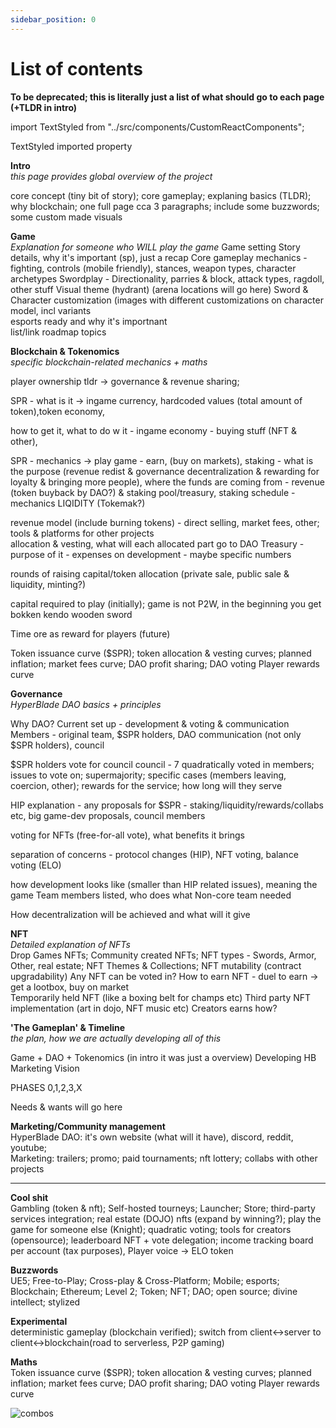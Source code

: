 ```yaml
---
sidebar_position: 0
---
```


# List of contents

**To be deprecated; this is literally just a list of what should go to each page (+TLDR in intro)**

import TextStyled from "../src/components/CustomReactComponents";

<TextStyled fontSize='2rem' fontWeight='bold' textDecoration='underline' fontStyle='italic' color="var(--ifm-color-primary)" >TextStyled imported property</TextStyled>

**Intro**  
_this page provides global overview of the project_

core concept (tiny bit of story); core gameplay; explaning basics (TLDR); why blockchain; one full page cca 3 paragraphs; include some buzzwords; some custom made visuals

**Game**  
_Explanation for someone who WILL play the game_
Game setting
Story details, why it's important (sp), just a recap
Core gameplay mechanics - fighting, controls (mobile friendly), stances, weapon types, character archetypes
Swordplay - Directionality, parries & block, attack types, ragdoll, other stuff
Visual theme (hydrant) (arena locations will go here)
Sword & Character customization (images with different customizations on character model, incl variants  
esports ready and why it's importnant  
list/link roadmap topics

**Blockchain & Tokenomics**  
_specific blockchain-related mechanics + maths_

player ownership tldr -> governance & revenue sharing;

SPR - what is it -> ingame currency, hardcoded values (total amount of token),token economy,

how to get it, what to do w it - ingame economy - buying stuff (NFT & other),

SPR - mechanics -> play game - earn, (buy on markets), staking - what is the purpose (revenue redist & governance decentralization & rewarding for loyalty & bringing more people), where the funds are coming from - revenue (token buyback by DAO?) & staking pool/treasury, staking schedule - mechanics
LIQIDITY (Tokemak?)

revenue model (include burning tokens) - direct selling, market fees, other; tools & platforms for other projects  
allocation & vesting, what will each allocated part go to
DAO Treasury - purpose of it - expenses on development - maybe specific numbers

rounds of raising capital/token allocation (private sale, public sale & liquidity, minting?)

capital required to play (initially); game is not P2W, in the beginning you get bokken kendo wooden sword

Time ore as reward for players (future)

Token issuance curve ($SPR); token allocation & vesting curves; planned inflation; market fees curve; DAO profit sharing; DAO voting
Player rewards curve

**Governance**  
_HyperBlade DAO basics + principles_

Why DAO?
Current set up - development & voting & communication
Members - original team, $SPR holders, DAO communication (not only $SPR holders), council

$SPR holders vote for council
council - 7 quadratically voted in members; issues to vote on; supermajority; specific cases (members leaving, coercion, other); rewards for the service; how long will they serve

HIP explanation - any proposals for $SPR - staking/liquidity/rewards/collabs etc, big game-dev proposals, council members

voting for NFTs (free-for-all vote), what benefits it brings

separation of concerns - protocol changes (HIP), NFT voting, balance voting (ELO)

how development looks like (smaller than HIP related issues), meaning the game
Team members listed, who does what
Non-core team needed

How decentralization will be achieved and what will it give

**NFT**  
_Detailed explanation of NFTs_  
Drop Games NFTs; Community created NFTs; NFT types - Swords, Armor, Other, real estate; NFT Themes & Collections; NFT mutability (contract upgradability)
Any NFT can be voted in?
How to earn NFT - duel to earn -> get a lootbox, buy on market  
Temporarily held NFT (like a boxing belt for champs etc)
Third party NFT implementation (art in dojo, NFT music etc)
Creators earns how?

<!-- **Technical part**
_how the game is built_
specific aspects tying game to blockchain
UE5; contracts & audits; L2 solution used; risks; store specific; DAO mechanisms; how to make purchases; or sell stuff; more graphs of token/NFT etc

security; accessibility; censorship resistance; decentralization -->

**'The Gameplan' & Timeline**  
_the plan, how we are actually developing all of this_

Game + DAO + Tokenomics (in intro it was just a overview)
Developing HB
Marketing
Vision

PHASES 0,1,2,3,X

Needs & wants will go here

**Marketing/Community management**  
HyperBlade DAO: it's own website (what will it have), discord, reddit, youtube;  
Marketing: trailers; promo; paid tournaments; nft lottery; collabs with other projects

---

**Cool shit**  
Gambling (token & nft); Self-hosted tourneys; Launcher; Store; third-party services integration; real estate (DOJO) nfts (expand by winning?); play the game for someone else (Knight); quadratic voting; tools for creators (opensource); leaderboard NFT + vote delegation; income tracking board per account (tax purposes), Player voice -> ELO token

**Buzzwords**  
UE5; Free-to-Play; Cross-play & Cross-Platform; Mobile; esports; Blockchain; Ethereum; Level 2; Token; NFT; DAO; open source; divine intellect; stylized

**Experimental**  
deterministic gameplay (blockchain verified); switch from client<->server to client<->blockchain(road to serverless, P2P gaming)

**Maths**  
Token issuance curve ($SPR); token allocation & vesting curves; planned inflation; market fees curve; DAO profit sharing; DAO voting
Player rewards curve

<!-- Active player curves:

Three key values that Hyperblade NFTs have are: utility, artistry, and scarcity.
a = [(0,0),(1,1000),(2,2200),(3,2500),(4,3000),(5,4000),(6,3500),(7,3200),(8,4800),(9,6500),(10,7500),(11,7700),(12,7000),(14,6800),(18,26600),(20,30000),(22,32000),(24,28000),(26,26000),(28,40000),(30,20000),(32,15000),(34,11000),(36,12000)]

$$
\left(\frac{-3x^{3/2}}{x^{-1/3}}\right)^{3}
$$

Let $f:[a,b]  to  R$ be Riemann integrable. Let $F:[a,b]\to\R$ be $F(x)=\int_{a}^{x}f(t)dt$. Then $$F$$ is continuous, and at all $x$ such that $f$ is continuous at $x$, $F$ is differentiable at $x$ with $F'(x)=f(x)$. -->

<!-- ---

Spacerock $SPR governance token, earned by staking/playing/NFT trade/completing tasks in Hypergraph. Keep your shit staked for set periods of time to earn even more $$$ (or even nfts!), LIST MORE INCENTIVES FOR PRICE TO MOON

Decentralized game with it's own universe, we aim for the players and creators to become the owners of the platform itself. Tokenholders will be able to participate in voting/creating tasks/get a revenue share (coming primary from sales fees/nft creation fees/yield farming/classic revenue stream)

Play to earn (how to get token), which incentivises players to play lol:
duel to earn
scheduled tourneys
participating in stuff like - voting (gov and NFT)
rewards for minting/creating NFT
reimbursing marketplace fees

In the near future, Drop DAO will be fully self managed as it should be all through Hypergraph.
Hypergraph is Drop's bleeding edge free-for-all project management platform, where tasks are linked in nodes. Earn $SPR by completing tasks (via Drop DAO)

Token Allocation & Release schedule:

1. DROP DAO Treasury
2. DROP Games (Drop corporation)
3. Market Sale (whether private/public)
4. Some mfers (advisors?)

Drop DAO allocates $SPR for:

1. Internal HB Economy
2. Token economy

x. Third party incentives (voted in by DAO)

**Voting:** \
Initally it's Drop Games calling all the shots, later the community will take the rule through the DAO

HOWEVER - it's actual players who should be guiding where the game goes gameplay-wise, since it's them who play the game
Voting on NFTs can involve $SPR holders

Quadratic voting with delegation is the preferred way of voting

**ELO Token:** \
Proposed idea: player-participation token - think ELO score, when players play the game they earn the token -> finishing matches, winning over better opponents in ranked, leaderboard with the list of players rated by ELO token. fixed rate hyperinflation (tokens earned this year will have half the voting power compared to the amount of tokens you'd earn by playing/winning the same amount of matches the next year) you can vote (quadratically) with this token, this leads to active players being able to participate in game-balance affecting decisions. Token is non-transferable (you can't sell it), but you can delegate your token to players you choose (i.e. select the player on the leaderboard with the same playstyle and give him your voting power).

## Roadmap

Well do tons of good shit over the time

##

Enter the game
At first (semi-closed game), there should be some capital reuquirement to play the game, which should be eventually lowered or abolished (after all we want to have a game thats accessible for all) -->

<!-- Duel to Earn
Community owned, DAO governance, players are involved in governance and receive a share from the earnings (they duel to earn, then stake their tokens)
Hyperblade = Blade Symphony with NFTs

Game First. Everything else is built as an infrastructure around it. Game must be fun to play. Game must be playable and accessible.

You fight opponenets with swords and earn monies that you can spend on NFTs n shit, players own their NFTS and are able to do anything with em.

This is a cool game because its on Unreal 5 and its free-to-play and will be opensource with fucking blockchain and NFT.

Connect with your metamask account, download the game **_Duel to earn_**

The point of this game is for players to enjoy the gameplay, posibilities to earn are just as important for the sake of us getting rich.



## Voting & ELO token _(yeah Tim, this will be better for HIP)_

Kicks in later with full Hyperblade DAO adoption, playerz only.

Earn this token by playing the game and winning over players, classic ELO scoring system. Easy to understand for players coming from other games. (Winning over better players gives you more $ELO than over lower ranked opponents).

$ELO is always tied to players account/blockchain address.

Players will vote only on gameplay affecting decision (balance, etc), quadratic voting with delegation. Delegate (you can pick your favorite player on the leaderboard),

whoever can propose the change, the change will be added as a task to the DAO system, price will be set like in Gitcoin DAO, and covered by Hyperblade treasury, it should rise if nobody is taking/completing the task. After verifying the completion and validity (should reviewers be staking their $SPR token?) reward will be released from the escrow account.

_Who will be deciding on new content? $SPR or $ELO (i lean towards $SPR) players will dgaf about the cost of the implementation of their desired changes, and it won't be them paying out the bounties/rewards, as it will come out of the treasury-_

Vote and you will roll for an NFT (doesn't matter if delegated or not), you got to open your lootbox or it won't be activated
This roll will be based on your $ELO balance (not the tokens you were given delegation of), this gives top players way to earn even more as they can resell the NFTs

Drop Games will hold 200,000 token initially - frozen account, this will allow Drop Games to participate in the game affecting decision for smoother transition to DAO governance.

Every year there will be more token released and divided between current players (ELO system)

Year 0: 0

Year 1: 100,000

Year 2: 200,000

Year 3: 300,000

Year 4: 400,000

Year 5: 500,000

Year 6: 600,000

And so on

## Regarding Pay-to-Win

Hyperblade will always be accessible and fair to everyone irregards to how much capital they've put in.



 -->

<!-- HB TODO (unordered):

HB DAO:

Game:
Finish the switch to UE5
Redo art in new unified style (hydrant)
New Player models -> customization (NFT)
Universal NFTs = swords, UI, more bullshit
Arenas
Trailers, promo material
Polish!
Consoles - PS5 & XS - possibly with NFTs
Mobile support - possibly with NFTs
Single player/MMO
More gamemodes

Blockchain:
Write & Verify new smart contracts
Wallet integration (mb our own wallet?)
Figure out tokenomics -> liquidity, staking, player-rewards
DROP DAO, allocation of token, treasury, vesting schedules
Player empowerments thru the DAO
NFT Store
NFT creating platform
Gambling

Websites -
HB DAO
Snapshot
Whitepaper HB

Part of HB DAO website:
Staking/Liquidity/Providing/Other token related stuff
$SPR tracking (include token allocation)

DROP DAO

Ideas pool:
DETERMINISTIC

2D Fighting game:
One of the principles that we are going with is constant expansion of the usability of the HB assets thus increasing their utility and intristic value. NFTs that were originally minted only for Hyperblade, could (and should!) be used outside of the HB in other games, possibly even outside of the HB universe. Also the same goes the other way around, third-party NFTs could be integrated in HB universe as well, inspiring the other projects to do the same, moving the whole blockchain space even further.

Hyperblade is the original game of the Hyperblade DAO, and as the primary focus the whole HB ecosystem is revolving around Hyperblade the game. This means that NFTs will be tailored for the needs of the project, including release schedule, scope and stylization. So based on the fact that the main NFT types are swords and character customization and that the game is a 3D fighter game, HB DAO can divert some of it's focus on a smaller scale game utilizing the same types of assets.

The most obvious concept would be a 2D platformer fighting game in the like of Super Smash Bros or Brawlstars.

The biggest constant for this type of game would be the use of the same NFTs which HB utilizes; however due to the nature of blockchain and it's immutability, original NFTs could be _expanded_ (as in contract could be upgraded) with other type of visuals. Alternatively the new game could process the visuals itself, where the base model in a particular NFT stay the same, but the game would show it differently.

Alternate NFT visuals could be done either by a pre-written script or manually. Either way has it's downsides and trade-offs.

Example case would be a mobile friendly 2D fighting game with stylized pixelated graphics and gameplay different to HB (closer to classic 2D platformer fighters like SSB/Brawlstars) that uses HB NFTs which models were converted to 2D graphics and given old-school pixel stylization.

HB DAO can allocate some of it's treasury for in-game rewards.

All of this would achieve increased utility for HB NFTs, expanding market for said NFTs and providing much needed marketing and income source for the DAO. -->
<img source='../static/img/game/Combos-dark-mode.png' alt='combos' />
